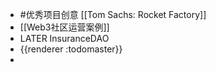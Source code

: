 - #优秀项目创意 [[Tom Sachs: Rocket Factory]]
- [[Web3社区运营案例]]
- LATER InsuranceDAO
- {{renderer :todomaster}}
-
